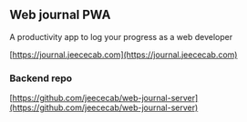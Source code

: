 ## Web journal PWA

A productivity app to log your progress as a web developer

[https://journal.jeececab.com](https://journal.jeececab.com)

### Backend repo

[https://github.com/jeececab/web-journal-server](https://github.com/jeececab/web-journal-server)
